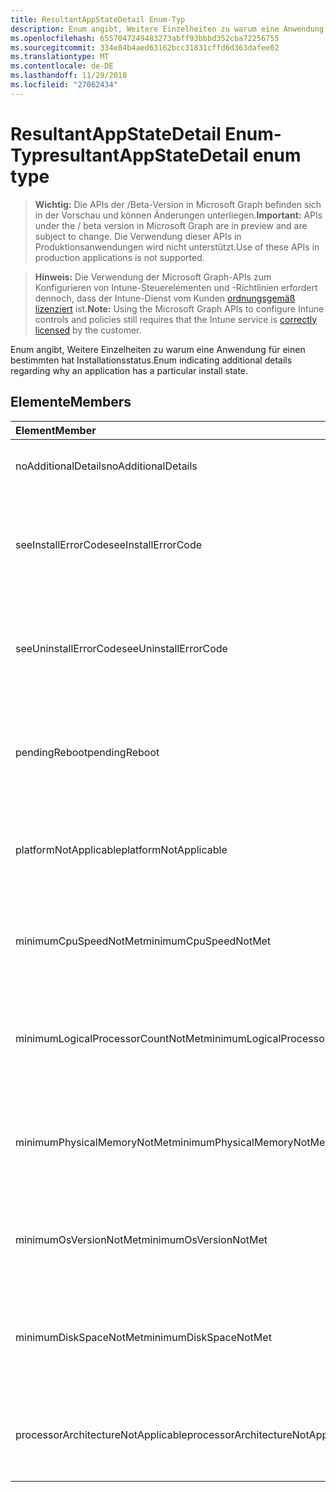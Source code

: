 ```yaml
---
title: ResultantAppStateDetail Enum-Typ
description: Enum angibt, Weitere Einzelheiten zu warum eine Anwendung für einen bestimmten hat Installationsstatus.
ms.openlocfilehash: 6557047249483273abff93bbbd352cba72256755
ms.sourcegitcommit: 334e84b4aed63162bcc31831cffd6d363dafee02
ms.translationtype: MT
ms.contentlocale: de-DE
ms.lasthandoff: 11/29/2018
ms.locfileid: "27062434"
---
```

# <a name="resultantappstatedetail-enum-type"></a><span data-ttu-id="60f65-103">ResultantAppStateDetail Enum-Typ</span><span class="sxs-lookup"><span data-stu-id="60f65-103">resultantAppStateDetail enum type</span></span>

> <span data-ttu-id="60f65-104">**Wichtig:** Die APIs der /Beta-Version in Microsoft Graph befinden sich in der Vorschau und können Änderungen unterliegen.</span><span class="sxs-lookup"><span data-stu-id="60f65-104">**Important:** APIs under the / beta version in Microsoft Graph are in preview and are subject to change.</span></span> <span data-ttu-id="60f65-105">Die Verwendung dieser APIs in Produktionsanwendungen wird nicht unterstützt.</span><span class="sxs-lookup"><span data-stu-id="60f65-105">Use of these APIs in production applications is not supported.</span></span>

> <span data-ttu-id="60f65-106">**Hinweis:** Die Verwendung der Microsoft Graph-APIs zum Konfigurieren von Intune-Steuerelementen und -Richtlinien erfordert dennoch, dass der Intune-Dienst vom Kunden [ordnungsgemäß lizenziert](https://go.microsoft.com/fwlink/?linkid=839381) ist.</span><span class="sxs-lookup"><span data-stu-id="60f65-106">**Note:** Using the Microsoft Graph APIs to configure Intune controls and policies still requires that the Intune service is [correctly licensed](https://go.microsoft.com/fwlink/?linkid=839381) by the customer.</span></span>

<span data-ttu-id="60f65-107">Enum angibt, Weitere Einzelheiten zu warum eine Anwendung für einen bestimmten hat Installationsstatus.</span><span class="sxs-lookup"><span data-stu-id="60f65-107">Enum indicating additional details regarding why an application has a particular install state.</span></span>
## <a name="members"></a><span data-ttu-id="60f65-108">Elemente</span><span class="sxs-lookup"><span data-stu-id="60f65-108">Members</span></span>
|<span data-ttu-id="60f65-109">Element</span><span class="sxs-lookup"><span data-stu-id="60f65-109">Member</span></span>|<span data-ttu-id="60f65-110">Wert</span><span class="sxs-lookup"><span data-stu-id="60f65-110">Value</span></span>|<span data-ttu-id="60f65-111">Beschreibung</span><span class="sxs-lookup"><span data-stu-id="60f65-111">Description</span></span>|
|:---|:---|:---|
|<span data-ttu-id="60f65-112">noAdditionalDetails</span><span class="sxs-lookup"><span data-stu-id="60f65-112">noAdditionalDetails</span></span>|<span data-ttu-id="60f65-113">0</span><span class="sxs-lookup"><span data-stu-id="60f65-113">0</span></span>|<span data-ttu-id="60f65-114">Es sind keine weiteren Details verfügbar.</span><span class="sxs-lookup"><span data-stu-id="60f65-114">No additional details are available.</span></span>|
|<span data-ttu-id="60f65-115">seeInstallErrorCode</span><span class="sxs-lookup"><span data-stu-id="60f65-115">seeInstallErrorCode</span></span>|<span data-ttu-id="60f65-116">2000</span><span class="sxs-lookup"><span data-stu-id="60f65-116">2000</span></span>|<span data-ttu-id="60f65-117">Anwendung konnte nicht installiert werden.</span><span class="sxs-lookup"><span data-stu-id="60f65-117">Application failed to install.</span></span> <span data-ttu-id="60f65-118">Finden Sie unter Error Code-Eigenschaft für weitere Details.</span><span class="sxs-lookup"><span data-stu-id="60f65-118">See error code property for more details.</span></span>|
|<span data-ttu-id="60f65-119">seeUninstallErrorCode</span><span class="sxs-lookup"><span data-stu-id="60f65-119">seeUninstallErrorCode</span></span>|<span data-ttu-id="60f65-120">4000</span><span class="sxs-lookup"><span data-stu-id="60f65-120">4000</span></span>|<span data-ttu-id="60f65-121">Anwendung konnte nicht deinstalliert werden.</span><span class="sxs-lookup"><span data-stu-id="60f65-121">Application failed to uninstall.</span></span> <span data-ttu-id="60f65-122">Finden Sie unter Error Code-Eigenschaft für weitere Details.</span><span class="sxs-lookup"><span data-stu-id="60f65-122">See error code property for more details.</span></span>|
|<span data-ttu-id="60f65-123">pendingReboot</span><span class="sxs-lookup"><span data-stu-id="60f65-123">pendingReboot</span></span>|<span data-ttu-id="60f65-124">5000</span><span class="sxs-lookup"><span data-stu-id="60f65-124">5000</span></span>|<span data-ttu-id="60f65-125">Gerät muss neu gestartet werden, um die Installation der Anwendung abzuschließen.</span><span class="sxs-lookup"><span data-stu-id="60f65-125">Device must be rebooted to complete installation of the application.</span></span>|
|<span data-ttu-id="60f65-126">platformNotApplicable</span><span class="sxs-lookup"><span data-stu-id="60f65-126">platformNotApplicable</span></span>|<span data-ttu-id="60f65-127">-1006</span><span class="sxs-lookup"><span data-stu-id="60f65-127">-1006</span></span>|<span data-ttu-id="60f65-128">Anwendung gilt nicht für diese Plattform.</span><span class="sxs-lookup"><span data-stu-id="60f65-128">Application is not applicable to this platform.</span></span> <span data-ttu-id="60f65-129">(z. B. Android-app Ziel IOS)</span><span class="sxs-lookup"><span data-stu-id="60f65-129">(e.g. Android app targeted to IOS)</span></span>|
|<span data-ttu-id="60f65-130">minimumCpuSpeedNotMet</span><span class="sxs-lookup"><span data-stu-id="60f65-130">minimumCpuSpeedNotMet</span></span>|<span data-ttu-id="60f65-131">-1005</span><span class="sxs-lookup"><span data-stu-id="60f65-131">-1005</span></span>|<span data-ttu-id="60f65-132">CPU-Geschwindigkeit auf das Zielgerät ist kleiner als die minimal konfigurierten.</span><span class="sxs-lookup"><span data-stu-id="60f65-132">CPU speed on the target device is less than the configured minimum.</span></span>|
|<span data-ttu-id="60f65-133">minimumLogicalProcessorCountNotMet</span><span class="sxs-lookup"><span data-stu-id="60f65-133">minimumLogicalProcessorCountNotMet</span></span>|<span data-ttu-id="60f65-134">-1004</span><span class="sxs-lookup"><span data-stu-id="60f65-134">-1004</span></span>|<span data-ttu-id="60f65-135">Anzahl der logischen Prozessoren auf dem Zielgerät ist kleiner als die minimal konfigurierten.</span><span class="sxs-lookup"><span data-stu-id="60f65-135">Count of logical processors on the target device is less than the configured minimum.</span></span>|
|<span data-ttu-id="60f65-136">minimumPhysicalMemoryNotMet</span><span class="sxs-lookup"><span data-stu-id="60f65-136">minimumPhysicalMemoryNotMet</span></span>|<span data-ttu-id="60f65-137">-1003</span><span class="sxs-lookup"><span data-stu-id="60f65-137">-1003</span></span>|<span data-ttu-id="60f65-138">Größe des Arbeitsspeichers auf das Zielgerät ist kleiner als die minimal konfigurierten.</span><span class="sxs-lookup"><span data-stu-id="60f65-138">Amount of RAM on the target device is less than the configured minimum.</span></span>|
|<span data-ttu-id="60f65-139">minimumOsVersionNotMet</span><span class="sxs-lookup"><span data-stu-id="60f65-139">minimumOsVersionNotMet</span></span>|<span data-ttu-id="60f65-140">-1002</span><span class="sxs-lookup"><span data-stu-id="60f65-140">-1002</span></span>|<span data-ttu-id="60f65-141">Version des Betriebssystems auf das Zielgerät ist kleiner als die minimal konfigurierten.</span><span class="sxs-lookup"><span data-stu-id="60f65-141">OS version on the target device is less than the configured minimum.</span></span>|
|<span data-ttu-id="60f65-142">minimumDiskSpaceNotMet</span><span class="sxs-lookup"><span data-stu-id="60f65-142">minimumDiskSpaceNotMet</span></span>|<span data-ttu-id="60f65-143">-1001</span><span class="sxs-lookup"><span data-stu-id="60f65-143">-1001</span></span>|<span data-ttu-id="60f65-144">Verfügbarer Speicherplatz auf dem Zielgerät ist kleiner als die minimal konfigurierten.</span><span class="sxs-lookup"><span data-stu-id="60f65-144">Available disk space on the target device is less than the configured minimum.</span></span>|
|<span data-ttu-id="60f65-145">processorArchitectureNotApplicable</span><span class="sxs-lookup"><span data-stu-id="60f65-145">processorArchitectureNotApplicable</span></span>|<span data-ttu-id="60f65-146">-1000</span><span class="sxs-lookup"><span data-stu-id="60f65-146">-1000</span></span>|<span data-ttu-id="60f65-147">Gerätearchitektur (z. B. X86/amd64) gilt nicht für die Anwendung.</span><span class="sxs-lookup"><span data-stu-id="60f65-147">Device architecture (e.g. x86/amd64) is not applicable for the application.</span></span>|





